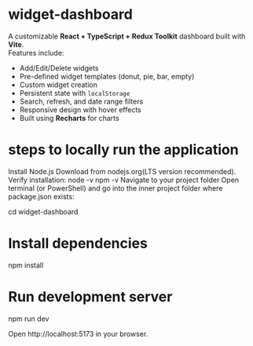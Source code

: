 # widget-dashboard

A customizable **React + TypeScript + Redux Toolkit** dashboard built with **Vite**.  
Features include:
- Add/Edit/Delete widgets
- Pre-defined widget templates (donut, pie, bar, empty)
- Custom widget creation
- Persistent state with `localStorage`
- Search, refresh, and date range filters
- Responsive design with hover effects
- Built using **Recharts** for charts

# steps to locally run the application
  Install Node.js
Download from nodejs.org(LTS version recommended).
Verify installation:
node -v
npm -v
Navigate to your project folder
Open terminal (or PowerShell) and go into the inner project folder where package.json exists:

cd widget-dashboard
# Install dependencies
   npm install
# Run development server
npm run dev


Open http://localhost:5173 in your browser.
